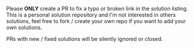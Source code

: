 Please **ONLY** create a PR to fix a typo or broken link in the solution listing.
This is a personal solution repository and I'm not interested in others solutions,
feel free to fork / create your own repo if you want to add your own solutions.

PRs with new / fixed solutions will be silently ignored or closed.